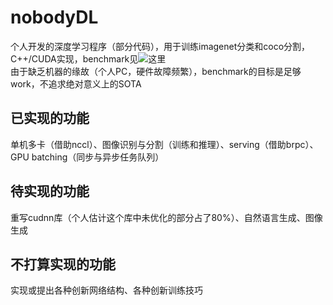 # nobodyDL
个人开发的深度学习程序（部分代码），用于训练imagenet分类和coco分割，C++/CUDA实现，benchmark见![这里](https://github.com/abangdd/nobodyDL/tree/master/benchmark)  
由于缺乏机器的缘故（个人PC，硬件故障频繁），benchmark的目标是足够work，不追求绝对意义上的SOTA  
## 已实现的功能
单机多卡（借助nccl）、图像识别与分割（训练和推理）、serving（借助brpc）、GPU batching（同步与异步任务队列）  
## 待实现的功能
重写cudnn库（个人估计这个库中未优化的部分占了80%）、自然语言生成、图像生成  
## 不打算实现的功能
实现或提出各种创新网络结构、各种创新训练技巧  
